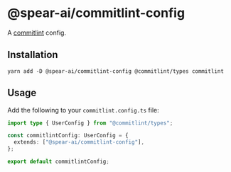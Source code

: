# @spear-ai/commitlint-config

A [commitlint](https://commitlint.js.org) config.

## Installation

```shell
yarn add -D @spear-ai/commitlint-config @commitlint/types commitlint
```

## Usage

Add the following to your `commitlint.config.ts` file:

```ts
import type { UserConfig } from "@commitlint/types";

const commitlintConfig: UserConfig = {
  extends: ["@spear-ai/commitlint-config"],
};

export default commitlintConfig;
```
